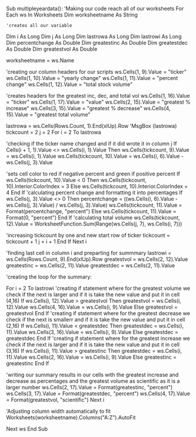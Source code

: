 
Sub multipleyeardata():
'Making our code reach all of our worksheets
For Each ws In Worksheets
Dim worksheetname As String

    'creates all our variable

Dim i As Long
Dim j As Long
Dim lastrowa As Long
Dim lastrowi As Long
Dim percentchange As Double
Dim greatestinc As Double
Dim greatestdec As Double
Dim greatestvol As Double

worksheetname = ws.Name

'creating our column headers for our scripts
ws.Cells(1, 9).Value = "ticker"
ws.Cells(1, 10).Value = "yearly change"
ws.Cells(1, 11).Value = "percent change"
ws.Cells(1, 12).Value = "total stock volume"

'creates headers for the greatest inc, dec, and total vol
ws.Cells(1, 16).Value = "ticker"
ws.Cells(1, 17).Value = "value"
ws.Cells(2, 15).Value = "greatest % increase"
ws.Cells(3, 15).Value = "greatest % decrease"
ws.Cells(4, 15).Value = "greatest total volume"

lastrowa = ws.Cells(Rows.Count, 1).End(xlUp).Row
'MsgBox (lastrowa)
tickcount = 2
j = 2
For i = 2 To lastrowa

'checking if the ticker name changed and if it did wrote it in column j
If Cells(i + 1, 1).Value <> ws.Cells(i, 1).Value Then
ws.Cells(tickcount, 9).Value = ws.Cells(i, 1).Value
ws.Cells(tickcount, 10).Value = ws.Cells(i, 6).Value - ws.Cells(j, 3).Value

'sets cell color to red if negative percent and green if positive percent
    If ws.Cells(tickcount, 10).Value < 0 Then
    ws.Cells(tickcount, 10).Interior.ColorIndex = 3
    Else
    ws.Cells(tickcount, 10).Interior.ColorIndex = 4
    End If
'calculating percent change and formatting it into percentages
    If ws.Cells(j, 3).Value <> 0 Then
    percentchange = ((ws.Cells(i, 6).Value - ws.Cells(j, 3).Value) / ws.Cells(j, 3).Value)
    ws.Cells(tickcount, 11).Value = Format(percentchange, "percent")
    Else
    ws.Cells(tickcount, 11).Value = Format(0, "percent")
    End If
'calculating total volume
ws.Cells(tickcount, 12).Value = WorksheetFunction.Sum(Range(ws.Cells(j, 7), ws.Cells(i, 7)))

'increasing tickcount by one and new start row of ticker
tickcount = tickcount + 1
j = i + 1
    End If
Next i


'finding last cell in column i and preparting for summmary
lastrowi = ws.Cells(Rows.Count, 9).End(xlUp).Row
greatestvol = ws.Cells(2, 12).Value
greatestinc = ws.Cells(2, 11).Value
greatestdec = ws.Cells(2, 11).Value

'creating the loop for the summary:

For i = 2 To lastrowi
    'creating if statement where for the greatest volume we check if the next is larger and if it is take the new value and put it in cell (4,16)
    If ws.Cells(i, 12).Value > greatestvol Then
    greatestvol = ws.Cells(i, 12).Value
    ws.Cells(4, 16).Value = ws.Cells(i, 9).Value
    Else
    greatestvol = greatestvol
    End If
   'creating if statement where for the greatest decrease we check if the next is smallerr and if it is take the new value and put it in cell (2,16)
    If ws.Cells(i, 11).Value < greatestdec Then
    greatestdec = ws.Cells(i, 11).Value
    ws.Cells(3, 16).Value = ws.Cells(i, 9).Value
    Else
    greatestdec = greatestdec
    End If
   'creating if statement where for the greatest increase we check if the next is larger and if it is take the new value and put it in cell (3,16)
    If ws.Cells(i, 11).Value > greatestinc Then
    greatestdec = ws.Cells(i, 11).Value
    ws.Cells(2, 16).Value = ws.Cells(i, 9).Value
    Else
    greatestinc = greatestinc
    End If
    
    
   'writing our summary results in our cells with the greatest increase and decrease as percentages and the greatest volume as scientific as it is a larger number
    ws.Cells(2, 17).Value = Format(greatestinc, "percent")
    ws.Cells(3, 17).Value = Format(greatestdec, "percent")
    ws.Cells(4, 17).Value = Format(greatestvol, "scientific")
    Next i
   
   'Adjusting column width automatically to fit
    Worksheets(worksheetname).Columns("A:Z").AutoFit
   

Next ws
End Sub

